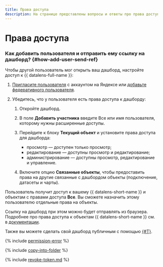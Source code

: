 ```yaml
---
title: Права доступа
description: На странице представлены вопросы и ответы про права доступа.
---
```


# Права доступа


### Как добавить пользователя и отправить ему ссылку на дашборд? {#how-add-user-send-ref}

Чтобы другой пользователь мог открыть ваш дашборд, настройте доступ к {{ datalens-full-name }}:

1. [Пригласите пользователя](../../organization/operations/add-account.md#send-invitation) с аккаунтом на Яндексе или [добавьте федеративного пользователя](../../organization/operations/add-account.md#add-user-sso).
1. Убедитесь, что у пользователя есть права доступа к дашборду:

   1. Откройте дашборд.
   1. В поле **Добавить участника** введите Все или имя пользователя, которому нужны расширенные доступы.
   1. Перейдите к блоку **Текущий объект** и установите права доступа для дашборда:

      * просмотр — доступен только просмотр;
      * редактирование — доступны просмотр и редактирование;
      * администрирование — доступны просмотр, редактирование и управление.

   1. Включите опцию **Связанные объекты**, чтобы предоставить права на другие связанные с дашбордом объекты (подключение, датасеты и чарты).

Пользователь получит доступ к вашему {{ datalens-short-name }} и объектам с правами доступа **Все**. Вы сможете назначить этому пользователю отдельные права на объекты.

Ссылку на дашборд при этом можно будет отправлять из браузера. Подробнее про права доступа к объектам {{ datalens-short-name }} см. в [документации](../security/index.md#permissions).

Также вы можете сделать свой дашборд публичным с помощью [{#T}](../concepts/datalens-public.md).

{% include [permission-error](../../_qa/datalens/permission-error.md) %}

{% include [copy-into-folder](../../_qa/datalens/copy-into-folder.md) %}

{% include [revoke-token.md](../../_qa/datalens/revoke-token.md) %}


